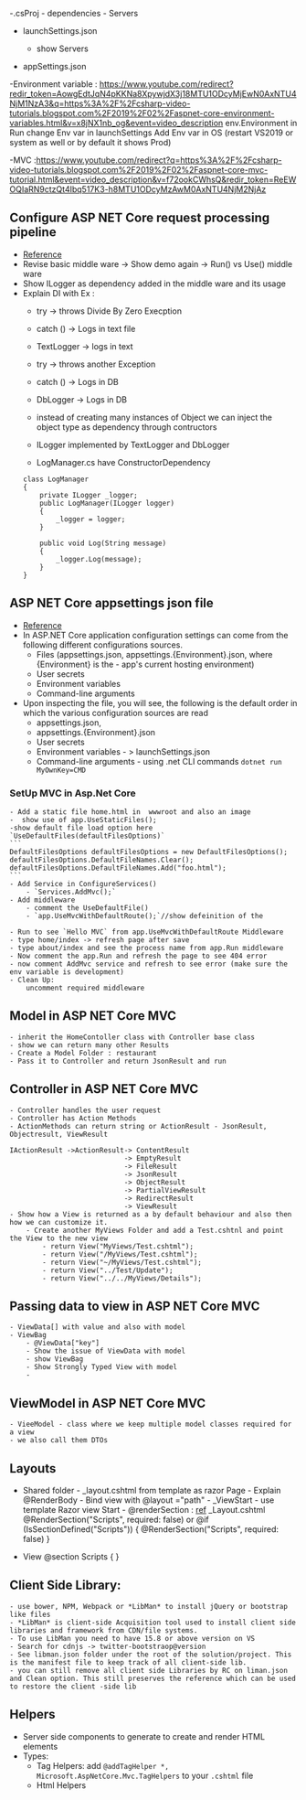 -.csProj
    - dependencies
    - Servers 

- launchSettings.json
    - show Servers

- appSettings.json

-Environment variable : https://www.youtube.com/redirect?redir_token=AowgEdtJqN4pKKNa8XpywjdX3j18MTU1ODcyMjEwN0AxNTU4NjM1NzA3&q=https%3A%2F%2Fcsharp-video-tutorials.blogspot.com%2F2019%2F02%2Faspnet-core-environment-variables.html&v=x8jNX1nb_og&event=video_description
    env.Environment in Run
    change Env var in launchSettings
    Add Env var in OS (restart VS2019 or system as well or by default it shows Prod)

-MVC :https://www.youtube.com/redirect?q=https%3A%2F%2Fcsharp-video-tutorials.blogspot.com%2F2019%2F02%2Faspnet-core-mvc-tutorial.html&event=video_description&v=f72ookCWhsQ&redir_token=ReEWOQIaRN9ctzQt4Ibq517K3-h8MTU1ODcyMzAwM0AxNTU4NjM2NjAz

## Configure ASP NET Core request processing pipeline
 - [Reference](https://csharp-video-tutorials.blogspot.com/2019/01/aspnet-core-appsettingsjson-file.html)
 - Revise basic middle ware 
    -> Show demo again 
    -> Run() vs Use() middle ware
 - Show ILogger as dependency added in the middle ware and its usage
 - Explain DI with Ex :
    - try  -> throws Divide By Zero Execption
    - catch () -> Logs in text file
    - TextLogger -> logs in text

    - try  -> throws another Exception
    - catch () -> Logs in DB
    - DbLogger -> Logs in DB

    - instead of creating many instances of Object we can inject the object type as dependency through contructors
    - ILogger implemented by TextLogger and DbLogger
    - LogManager.cs have ConstructorDependency
    ```
    class LogManager
    {
        private ILogger _logger;
        public LogManager(ILogger logger)
        {
            _logger = logger;
        }

        public void Log(String message)
        {
            _logger.Log(message);
        }
    }
    ```

## ASP NET Core appsettings json file
- [Reference](https://csharp-video-tutorials.blogspot.com/2019/01/aspnet-core-appsettingsjson-file.html)
- In ASP.NET Core application configuration settings can come from the following different configurations sources. 
    - Files (appsettings.json, appsettings.{Environment}.json, where {Environment} is the - app's current hosting environment)
    - User secrets
    - Environment variables
    - Command-line arguments
- Upon inspecting the file, you will see, the following is the default order in which the various configuration sources are read 
    - appsettings.json, 
    - appsettings.{Environment}.json
    - User secrets
    - Environment variables - > launchSettings.json
    - Command-line arguments - using .net CLI commands 
        `dotnet run MyOwnKey=CMD`

### SetUp MVC in Asp.Net Core
    - Add a static file home.html in  wwwroot and also an image
    -  show use of app.UseStaticFiles();
    -show default file load option here
    `UseDefaultFiles(defaultFilesOptions)`
    ```
    DefaultFilesOptions defaultFilesOptions = new DefaultFilesOptions();
    defaultFilesOptions.DefaultFileNames.Clear();
    defaultFilesOptions.DefaultFileNames.Add("foo.html");
    ```
    - Add Service in ConfigureServices()
        - `Services.AddMvc();`
    - Add middleware 
        - comment the UseDefaultFile()
        - `app.UseMvcWithDefaultRoute();`//show defeinition of the 
    
    - Run to see `Hello MVC` from app.UseMvcWithDefaultRoute Middleware
    - type home/index -> refresh page after save
    - type about/index and see the process name from app.Run middleware
    - Now comment the app.Run and refresh the page to see 404 error 
    - now comment AddMvc service and refresh to see error (make sure the env variable is development)
    - Clean Up:
        uncomment required middleware

## Model in ASP NET Core MVC
    - inherit the HomeContoller class with Controller base class 
    - show we can return many other Results
    - Create a Model Folder : restaurant
    - Pass it to Controller and return JsonResult and run 

## Controller in ASP NET Core MVC
    - Controller handles the user request
    - Controller has Action Methods
    - ActionMethods can return string or ActionResult - JsonResult, Objectresult, ViewResult

    IActionResult ->ActionResult-> ContentResult
                                -> EmptyResult
                                -> FileResult
                                -> JsonResult
                                -> ObjectResult
                                -> PartialViewResult
                                -> RedirectResult
                                -> ViewResult
    - Show how a View is returned as a by default behaviour and also then how we can customize it.
        - Create another MyViews Folder and add a Test.cshtnl and point the View to the new view
            - return View("MyViews/Test.cshtml");
            - return View("/MyViews/Test.cshtml");
            - return View("~/MyViews/Test.cshtml");
            - return View("../Test/Update");
            - return View("../../MyViews/Details");

## Passing data to view in ASP NET Core MVC
    - ViewData[] with value and also with model
    - ViewBag
        - @ViewData["key"]
        - Show the issue of ViewData with model
        - show ViewBag
        - Show Strongly Typed View with model
        - 
## ViewModel in ASP NET Core MVC
    - VieeModel - class where we keep multiple model classes required for a view
    - we also call them DTOs

## Layouts
- Shared folder 
        - _layout.cshtml from template as razor Page
        - Explain @RenderBody
        - Bind view with @layout ="path"
        - _ViewStart - use template Razor view Start
        - @renderSection : [ref](https://csharp-video-tutorials.blogspot.com/2019/03/sections-in-layout-page-in-aspnet-core.html)
    _Layout.cshtml
        @RenderSection("Scripts", required: false)
            or 
        @if (IsSectionDefined("Scripts"))
        {
            @RenderSection("Scripts", required: false)
        }

- View 
    @section Scripts {
        <script src="~/js/CustomScript.js"></script>
        }

## Client Side Library:
    - use bower, NPM, Webpack or *LibMan* to install jQuery or bootstrap like files
    - *LibMan* is client-side Acquisition tool used to install client side libraries and framework from CDN/file systems.
    - To use LibMan you need to have 15.8 or above version on VS
    - Search for cdnjs -> twitter-bootstraop@version
    - See libman.json folder under the root of the solution/project. This is the manifest file to keep track of all client-side lib.
    - you can still remove all client side Libraries by RC on liman.json and Clean option. This still preserves the reference which can be used to restore the client -side lib

## Helpers
- Server side components to generate to create and render HTML elements
- Types:
    - Tag Helpers: 
        add `@addTagHelper *, Microsoft.AspNetCore.Mvc.TagHelpers` to your `.cshtml` file
    - Html Helpers
